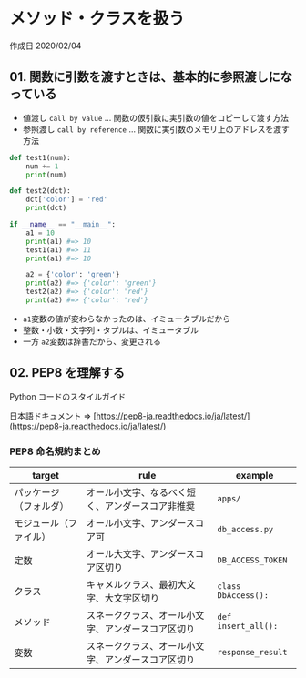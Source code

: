 # メソッド・クラスを扱う

作成日 2020/02/04

## 01. 関数に引数を渡すときは、基本的に参照渡しになっている

- 値渡し `call by value` ... 関数の仮引数に実引数の値をコピーして渡す方法
- 参照渡し `call by reference` ... 関数に実引数のメモリ上のアドレスを渡す方法

```python
def test1(num):
    num += 1
    print(num)

def test2(dct):
    dct['color'] = 'red'
    print(dct)

if __name__ == "__main__":
    a1 = 10
    print(a1) #=> 10
    test1(a1) #=> 11
    print(a1) #=> 10

    a2 = {'color': 'green'}
    print(a2) #=> {'color': 'green'}
    test2(a2) #=> {'color': 'red'}
    print(a2) #=> {'color': 'red'}
```

- `a1`変数の値が変わらなかったのは、イミュータブルだから
- 整数・小数・文字列・タプルは、イミュータブル
- 一方 `a2`変数は辞書だから、変更される

## 02. PEP8 を理解する

Python コードのスタイルガイド

日本語ドキュメント => [https://pep8-ja.readthedocs.io/ja/latest/](https://pep8-ja.readthedocs.io/ja/latest/)

### PEP8 命名規約まとめ

| target                 | rule                                               | example             |
| ---------------------- | -------------------------------------------------- | ------------------- |
| パッケージ（フォルダ） | オール小文字、なるべく短く、アンダースコア非推奨　 | `apps/`             |
| モジュール（ファイル） | オール小文字、アンダースコア可                     | `db_access.py`      |
| 定数                   | オール大文字、アンダースコア区切り                 | `DB_ACCESS_TOKEN`   |
| クラス                 | キャメルクラス、最初大文字、大文字区切り           | `class DbAccess():` |
| メソッド               | スネーククラス、オール小文字、アンダースコア区切り | `def insert_all():` |
| 変数                   | スネーククラス、オール小文字、アンダースコア区切り | `response_result`   |
